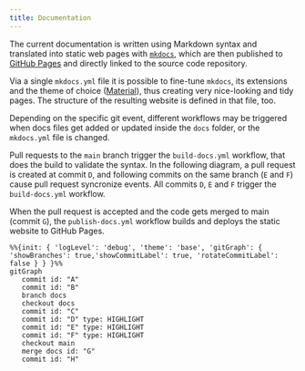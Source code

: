 ```yaml
---
title: Documentation
---
```


The current documentation is written using Markdown syntax and translated into static web pages
with [`mkdocs`](https://www.mkdocs.org/), which are then published to [GitHub Pages](https://pages.github.com/) and directly linked to the source code repository.

Via a single `mkdocs.yml` file it is possible to fine-tune `mkdocs`, its extensions and the theme of choice ([Material](https://squidfunk.github.io/mkdocs-material/)), thus creating very nice-looking and tidy pages.
The structure of the resulting website is defined in that file, too.

Depending on the specific git event, different workflows may be triggered
when docs files get added or updated inside the `docs` folder, or the `mkdocs.yml` file is changed.

Pull requests to the `main` branch trigger the `build-docs.yml` workflow, that does the build to validate the syntax.
In the following diagram, a pull request is created at commit `D`, and following commits on the same branch (`E` and `F`) cause pull request syncronize events.
All commits `D`, `E` and `F` trigger the `build-docs.yml` workflow.

When the pull request is accepted and the code gets merged to main (commit `G`),
the `publish-docs.yml` workflow builds and deploys the static website to GitHub Pages.

```mermaid
%%{init: { 'logLevel': 'debug', 'theme': 'base', 'gitGraph': { 'showBranches': true,'showCommitLabel': true, 'rotateCommitLabel': false } } }%%
gitGraph
   commit id: "A"
   commit id: "B"
   branch docs
   checkout docs
   commit id: "C"
   commit id: "D" type: HIGHLIGHT
   commit id: "E" type: HIGHLIGHT
   commit id: "F" type: HIGHLIGHT
   checkout main
   merge docs id: "G"
   commit id: "H"
```
